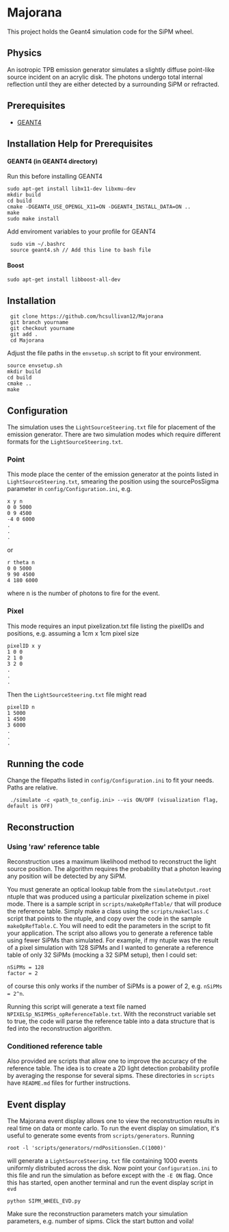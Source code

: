 # Majorana
This project holds the Geant4 simulation code for the SiPM wheel.

## Physics
An isotropic TPB emission generator simulates a slightly diffuse point-like source incident on an acrylic disk. The photons undergo total internal reflection until they are either detected by a surrounding SiPM or refracted. 

## Prerequisites
   * [GEANT4](https://geant4.web.cern.ch/support/download)

## Installation Help for Prerequisites
#### GEANT4 (in GEANT4 directory)
 Run this before installing GEANT4
 ```
 sudo apt-get install libx11-dev libxmu-dev
 mkdir build
 cd build
 cmake -DGEANT4_USE_OPENGL_X11=ON -DGEANT4_INSTALL_DATA=ON ..
 make
 sudo make install
```
Add enviroment variables to your profile for GEANT4
```
 sudo vim ~/.bashrc
 source geant4.sh // Add this line to bash file
```
#### Boost
``` 
sudo apt-get install libboost-all-dev
```
	
## Installation
```
 git clone https://github.com/hcsullivan12/Majorana
 git branch yourname
 git checkout yourname
 git add .
 cd Majorana
 ```
 Adjust the file paths in the `envsetup.sh` script to fit your environment.
 ```
 source envsetup.sh 
 mkdir build
 cd build
 cmake ..
 make
```		
## Configuration
The simulation uses the `LightSourceSteering.txt` file for placement of the emission generator. 
There are two simulation modes which require different formats for the `LightSourceSteering.txt`.
### Point
This mode place the center of the emission generator at the points listed in `LightSourceSteering.txt`, smearing the position using the sourcePosSigma parameter in `config/Configuration.ini`, e.g.
```
x y n
0 0 5000
0 9 4500
-4 0 6000
.
.
.
```
or 
```
r theta n
0 0 5000
9 90 4500
4 180 6000
```
where n is the number of photons to fire for the event. 

### Pixel 
This mode requires an input pixelization.txt file listing the pixelIDs and positions, e.g. assuming a 1cm x 1cm pixel size
```
pixelID x y
1 0 0
2 1 0
3 2 0
.
.
.
```

Then the `LightSourceSteering.txt` file might read

```
pixelID n
1 5000
1 4500
3 6000
.
.
.
```
## Running the code
Change the filepaths listed in `config/Configuration.ini` to fit your needs. Paths are relative. 
``` 
 ./simulate -c <path_to_config.ini> --vis ON/OFF (visualization flag, default is OFF)
```
## Reconstruction
### Using 'raw' reference table
Reconstruction uses a maximum likelihood method to reconstruct the light source position. The algorithm requires the probability that a photon leaving any position will be detected by any SiPM. 

You must generate an optical lookup table from the `simulateOutput.root` ntuple that was produced using a particular pixelization scheme in pixel mode. There is a sample script in `scripts/makeOpRefTable/` that will produce the reference table. Simply make a class using the `scripts/makeClass.C` script that points to the ntuple, and copy over the code in the sample `makeOpRefTable.C`. You will need to edit the parameters in the script to fit your application. The script also allows you to generate a reference table using fewer SiPMs than simulated. For example, if my ntuple was the result of a pixel simulation with 128 SiPMs and I wanted to generate a reference table of only 32 SiPMs (mocking a 32 SiPM setup), then I could set:
```
nSiPMs = 128 
factor = 2 
```
of course this only works if the number of SiPMs is a power of 2, e.g. `nSiPMs = 2^n`.

Running this script will generate a text file named `NPIXELSp_NSIPMSs_opReferenceTable.txt`. With the reconstruct variable set to true, the code will parse the reference table into a data structure that is fed into the reconstruction algorithm. 

### Conditioned reference table
Also provided are scripts that allow one to improve the accuracy of the reference table. The idea is to create a 2D light detection probability profile by averaging the response for several sipms. These directories in `scripts` have `README.md` files for further instructions.

## Event display
The Majorana event display allows one to view the reconstruction results in real time on data or monte carlo. To run the event display on simulation, it's useful to generate some events from `scripts/generators`. Running
```
root -l 'scripts/generators/rndPositionsGen.C(1000)'
```
will generate a `LightSourceSteering.txt` file containing 1000 events uniformly distributed across the disk. Now point your `Configuration.ini` to this file and run the simulation as before except with the `-E ON` flag. Once this has started, open another terminal and run the event display script in `evd`
```
python SIPM_WHEEL_EVD.py
```
Make sure the reconstruction parameters match your simulation parameters, e.g. number of sipms. Click the start button and voila!
